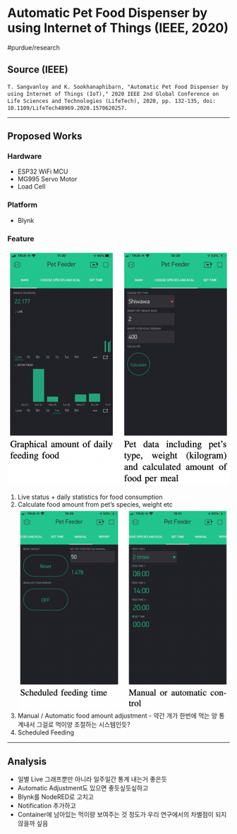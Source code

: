# Automatic Pet Food Dispenser by using Internet of Things (IEEE, 2020)
#purdue/research

## Source (IEEE)
```
T. Sangvanloy and K. Sookhanaphibarn, "Automatic Pet Food Dispenser by using Internet of Things (IoT)," 2020 IEEE 2nd Global Conference on Life Sciences and Technologies (LifeTech), 2020, pp. 132-135, doi: 10.1109/LifeTech48969.2020.1570620257.
```
- - - -
## Proposed Works
### Hardware
* ESP32 WiFi MCU
* MG995 Servo Motor
* Load Cell
### Platform
* Blynk
### Feature
![](Automatic%20Pet%20Food%20Dispenser%20by%20using%20Internet%20of%20Things%20(IEEE,%202020)/Screen%20Shot%202022-02-03%20at%202.56.25%20PM.png)
1. Live status + daily statistics for food consumption
2. Calculate food amount from pet’s species, weight etc
![](Automatic%20Pet%20Food%20Dispenser%20by%20using%20Internet%20of%20Things%20(IEEE,%202020)/Screen%20Shot%202022-02-03%20at%202.57.29%20PM.png)
3. Manual / Automatic food amount adjustment - 약간 개가 한번에 먹는 양 통계내서 그걸로 먹이양 조절하는 시스템인듯?
4. Scheduled Feeding
- - - -
## Analysis
* 일별 Live 그래프뿐만 아니라 일주일간 통계 내는거 좋은듯
* Automatic Adjustment도 있으면 좋듯싶듯싶하고
* Blynk를 NodeRED로 고치고
* Notification 추가하고
* Container에 남아있는 먹이량 보여주는 것 정도가 우리 연구에서의 차별점이 되지 않을까 싶음